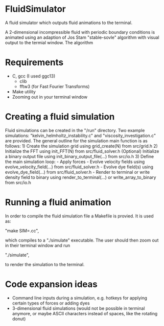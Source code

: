 # FluidSimulator
A fluid simulator which outputs fluid animations to the terminal. 

A 2-dimensional incompressible fluid with periodic boundary conditions is animated
using an adaption of Jos Stam "stable-sovle" algorithm with visual output to the 
termial window. The algorithm 

# Requirements
- C, gcc (I used ggc13)
	- clib
	- fftw3 (for Fast Fourier Transforms)
- Make utility
- Zooming out in your terminal window

# Creating a fluid simulation
Fluid simulations can be created in the "/run" directory. Two example simulations:
"kelvin_helmholtz_instability.c" and "viscosity_investigation.c" are provided. The
general outline for the simulation main function is as follows:
	1) Create the simulation grid using grid_create(N) from src/grid.h
	2) Initialize the FFT using init_FFT(N) from src/fluid_solver.h
	(Optional) Initialize a binary output file using init_binary_output_file(...) from src/io.h
	3) Define the main simulation loop:
		- Apply forces
		- Evolve velocity fields using evolve_velocity_field(...) from src/fluid_solver.h
		- Evolve dye field(s) using evolve_dye_field(...) from src/fluid_solver.h
		- Render to terminal or write density field to binary using render_to_terminal(...) or write_array_to_binary from src/io.h

# Running a fluid animation
In order to compile the fluid simulation file a Makefile is provied.
It is used as:

"make SIM=<filename>.cc",

which compiles to a "./simulate" executable. The user should then zoom out in their
terminal window and run

"./simulate",

to render the simulation to the terminal.

# Code expansion ideas
- Command line inputs during a simulation, e.g. hotkeys for applying certain types of forces or adding dyes
- 3-dimensional fluid simulations (would not be possible in terminal anymore, or maybe ASCII characters instead of spaces, like the rotating donut)
